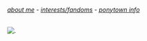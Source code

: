 
###### *[about me](#about-me)* - *[interests/fandoms](#interests)* - *[ponytown info](#ponytown-information)*
![.](https://64.media.tumblr.com/d882036b3931f74c188f576eeaf2a8ee/d74387bbfa9eb3e2-7e/s400x600/4bdb0c489f2017226df8e279a9331df5ce4357a2.gifv)
